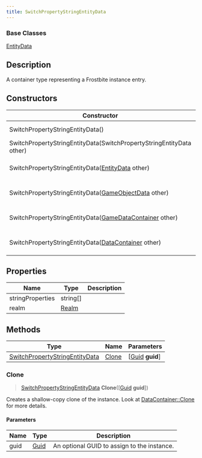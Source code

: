 ```yaml
---
title: SwitchPropertyStringEntityData
---
```

### Base Classes

[EntityData](/vext/ref/fb/entitydata/)

## Description

A container type representing a Frostbite instance entry.

## Constructors

| Constructor                                                                               | Description                                                                                                                                         |
| ----------------------------------------------------------------------------------------- | --------------------------------------------------------------------------------------------------------------------------------------------------- |
| SwitchPropertyStringEntityData()                                                          | Create a new instance of this container type.                                                                                                       |
| SwitchPropertyStringEntityData(SwitchPropertyStringEntityData other)                      | Create a reference copy of an instance of the same type.                                                                                            |
| SwitchPropertyStringEntityData([EntityData](/vext/ref/fb/entitydata/) other)                            | Upcast an instance of type [EntityData](/vext/ref/fb/entitydata/) to [SwitchPropertyStringEntityData](/vext/ref/fb/switchpropertystringentitydata/).                            |
| SwitchPropertyStringEntityData([GameObjectData](/vext/ref/fb/gameobjectdata/) other)                    | Upcast an instance of type [GameObjectData](/vext/ref/fb/gameobjectdata/) to [SwitchPropertyStringEntityData](/vext/ref/fb/switchpropertystringentitydata/).                    |
| SwitchPropertyStringEntityData([GameDataContainer](/vext/ref/fb/gamedatacontainer/) other)              | Upcast an instance of type [GameDataContainer](/vext/ref/fb/gamedatacontainer/) to [SwitchPropertyStringEntityData](/vext/ref/fb/switchpropertystringentitydata/).              |
| SwitchPropertyStringEntityData([DataContainer](/vext/ref/shared/class/datacontainer) other) | Upcast an instance of type [DataContainer](/vext/ref/shared/class/datacontainer) to [SwitchPropertyStringEntityData](/vext/ref/fb/switchpropertystringentitydata/). |

## Properties

| Name             | Type           | Description |
| ---------------- | -------------- | ----------- |
| stringProperties | string\[\]     |             |
| realm            | [Realm](/vext/ref/fb/realm/) |             |

## Methods

| Type                                                             | Name            | Parameters                                     |
| ---------------------------------------------------------------- | --------------- | ---------------------------------------------- |
| [SwitchPropertyStringEntityData](/vext/ref/fb/switchpropertystringentitydata/) | [Clone](#clone) | \[[Guid](/vext/ref/shared/class/guid) **guid**\] |

### Clone

> [SwitchPropertyStringEntityData](/vext/ref/fb/switchpropertystringentitydata/) **Clone**(\[[Guid](/vext/ref/shared/class/guid) **guid**\])

Creates a shallow-copy clone of the instance. Look at [DataContainer::Clone](/vext/ref/shared/class/datacontainer#clone) for more details.

#### Parameters

| Name | Type         | Description                                 |
| ---- | ------------ | ------------------------------------------- |
| guid | [Guid](/vext/ref/shared/class/guid/) | An optional GUID to assign to the instance. |
